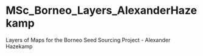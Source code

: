 # MSc_Borneo_Layers_AlexanderHazekamp
Layers of Maps for the Borneo Seed Sourcing Project - Alexander Hazekamp

